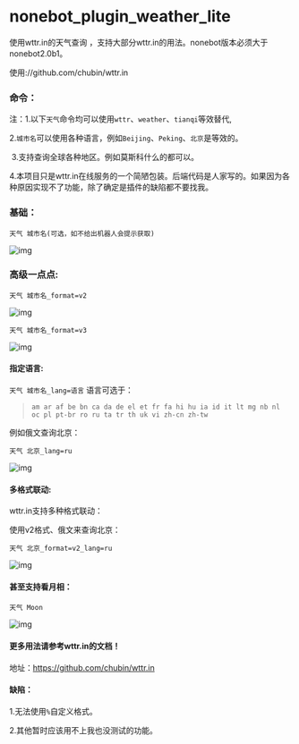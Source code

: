 # nonebot_plugin_weather_lite

使用wttr.in的天气查询 ，支持大部分wttr.in的用法。nonebot版本必须大于nonebot2.0b1。

使用://github.com/chubin/wttr.in

### 命令：

注：1.以下`天气`命令均可以使用`wttr`、`weather`、`tianqi`等效替代,

​		2.`城市名`可以使用各种语言，例如`Beijing`、`Peking`、`北京`是等效的。

​		3.支持查询全球各种地区。例如莫斯科什么的都可以。

​		4.本项目只是wttr.in在线服务的一个简陋包装。后端代码是人家写的。如果因为各种原因实现不了功能，除了确定是插件的缺陷都不要找我。

### 基础：

`天气 城市名(可选，如不给出机器人会提示获取)`

![img](https://wttr.in/beijing.png)

### 高级一点点:

`天气 城市名_format=v2`

![img](https://wttr.in/beijing_format=v2.png)

`天气 城市名_format=v3`

![img](https://wttr.in/beijing_format=v3.png)

#### 指定语言:

`天气 城市名_lang=语言`	语言可选于：

> ```
> am ar af be bn ca da de el et fr fa hi hu ia id it lt mg nb nl oc pl pt-br ro ru ta tr th uk vi zh-cn zh-tw
> ```

例如俄文查询北京：

`天气 北京_lang=ru`

![img](https://wttr.in/%E5%8C%97%E4%BA%AC_lang=ru.png)

#### 多格式联动:

wttr.in支持多种格式联动：

使用v2格式、俄文来查询北京：

`天气 北京_format=v2_lang=ru`

![img](https://wttr.in/%E5%8C%97%E4%BA%AC_format=v2_lang=ru.png)

#### 甚至支持看月相：

`天气 Moon`

![img](https://wttr.in/Moon.png)

#### 更多用法请参考wttr.in的文档！

地址：https://github.com/chubin/wttr.in

#### 缺陷：

1.无法使用`%`自定义格式。

2.其他暂时应该用不上我也没测试的功能。
